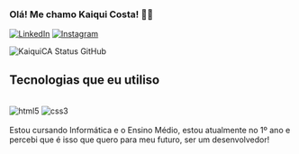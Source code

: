 
### Olá! Me chamo Kaiqui Costa! ✌🏼

[![LinkedIn](https://img.shields.io/badge/LinkedIn-0077B5?style=for-the-badge&logo=linkedin&logoColor=white)](https://www.linkedin.com/in/kaiqui-costa-17625931b/)
[![Instagram](https://img.shields.io/badge/Instagram-E4405F?style=for-the-badge&logo=instagram&logoColor=white)](https://www.instagram.com/kacike__)

![KaiquiCA Status GitHub](https://github-readme-stats.vercel.app/api?username=KaiquiCA&show_icons=true&theme=dark)

## Tecnologias que eu utiliso

<div style="display: inline-block"><br/>
    <img alt="html5" src="https://img.shields.io/badge/HTML5-E34F26?style=for-the-badge&logo=html5&logoColor=white" />
    <img alt="css3" src="https://img.shields.io/badge/CSS3-1572B6?style=for-the-badge&logo=css3&logoColor=white" />
</div><br/>
<br/>
Estou cursando Informática e o Ensino Médio, estou atualmente no 1º ano e percebi que é isso que quero para meu futuro, ser um desenvolvedor!
